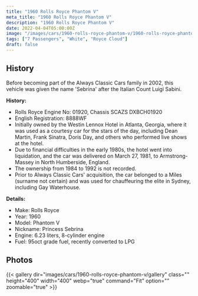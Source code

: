 ```yaml
---
title: "1960 Rolls Royce Phantom V"
meta_title: "1960 Rolls Royce Phantom V"
description: "1960 Rolls Royce Phantom V"
date: 2022-04-04T05:00:00Z
image: "/images/cars/1960-rolls-royce-phantom-v/1960-rolls-royce-phantom-v.jpg"
tags: ["7 Passengers", "White", "Royce Cloud"]
draft: false
---
```

## History
Before becoming part of the Always Classic Cars family in 2002, this vehicle was given the name 'Sebrina' after the Italian Count Luigi Sabini.

**History:**
- Rolls Royce Engine No: 01920, Chassis SCAZS DXBCH01920
- English Registration: 8888WF
- Initially owned by the Westin Lennox Hotel in Atlanta, Georgia, where it was used as a courtesy car for the stars of the day, including Dean Martin, Frank Sinatra, Doris Day, and others who performed live shows at the hotel.
- Due to financial difficulties in the early 1980s, the hotel went into liquidation, and the car was delivered on March 27, 1981, to Armstrong-Massey in North Humberside, England.
- The ownership from 1984 to 1992 is not recorded.
- Prior to Always Classic Cars' acquisition, the car belonged to a Miles (surname not certain) and was used for chauffeuring the elite in Sydney, including Gay Waterhouse.

**Details:**
- Make: Rolls Royce
- Year: 1960
- Model: Phantom V
- Nickname: Princess Sebrina
- Engine: 6.23 liters, 8-cylinder engine
- Fuel: 95oct grade fuel, recently converted to LPG

## Photos
{{< gallery dir="images/cars/1960-rolls-royce-phantom-v/gallery" class="" height="400" width="400" webp="true" command="Fit" option="" zoomable="true" >}}
